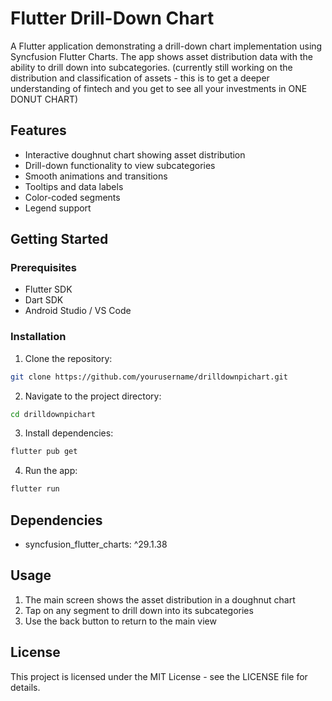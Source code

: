 # Flutter Drill-Down Chart

A Flutter application demonstrating a drill-down chart implementation using Syncfusion Flutter Charts. The app shows asset distribution data with the ability to drill down into subcategories. (currently still working on the distribution and classification of assets - this is to get a deeper understanding of fintech and you get to see all your investments in ONE DONUT CHART)

## Features

- Interactive doughnut chart showing asset distribution
- Drill-down functionality to view subcategories
- Smooth animations and transitions
- Tooltips and data labels
- Color-coded segments
- Legend support

## Getting Started

### Prerequisites

- Flutter SDK
- Dart SDK
- Android Studio / VS Code

### Installation

1. Clone the repository:
```bash
git clone https://github.com/yourusername/drilldownpichart.git
```

2. Navigate to the project directory:
```bash
cd drilldownpichart
```

3. Install dependencies:
```bash
flutter pub get
```

4. Run the app:
```bash
flutter run
```

## Dependencies

- syncfusion_flutter_charts: ^29.1.38

## Usage

1. The main screen shows the asset distribution in a doughnut chart
2. Tap on any segment to drill down into its subcategories
3. Use the back button to return to the main view

## License

This project is licensed under the MIT License - see the LICENSE file for details.
